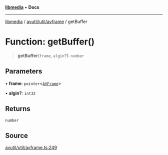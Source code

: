 [**libmedia**](../../../../README.md) • **Docs**

***

[libmedia](../../../../README.md) / [avutil/util/avframe](../README.md) / getBuffer

# Function: getBuffer()

> **getBuffer**(`frame`, `algin`?): `number`

## Parameters

• **frame**: `pointer`\<[`AVFrame`](../../../struct/avframe/classes/AVFrame.md)\>

• **algin?**: `int32`

## Returns

`number`

## Source

[avutil/util/avframe.ts:249](https://github.com/zhaohappy/libmedia/blob/83708827f1f74f03ced670ca9bc2d9d1e5e5366a/src/avutil/util/avframe.ts#L249)
